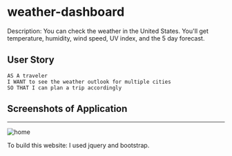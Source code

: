 # weather-dashboard

Description: You can check the weather in the United States. You'll get temperature, humidity, wind speed, UV index, and the 5 day forecast.

## User Story

```
AS A traveler
I WANT to see the weather outlook for multiple cities
SO THAT I can plan a trip accordingly
```

## Screenshots of Application
---
![home](/assets/imgs/showingFiveDayForeCast.png)

To build this website: I used jquery and bootstrap.